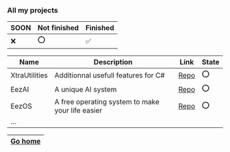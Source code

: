 ### All my projects

| SOON | Not finished | Finished |
|------|--------------|----------|
|❌    |⭕            |✅       |

| Name                      | Description                                      | Link                                                          | State |
|---------------------------|--------------------------------------------------|---------------------------------------------------------------|-------|
| XtraUtilities             | Additionnal usefull features for C#              | [Repo](https://github.com/LilTim0/XtraUtilities)              | ⭕    |
| EezAI                     | A unique AI system                               | [Repo](https://github.com/LilTim0/EezAI)              | ⭕    |
| EezOS                     | A free operating system to make your life easier | [Repo](https://github.com/LilTim0/EezOS)              | ⭕    |
| ...                       |                                                  |                                                               |       |       

| [Go home](https://github.com/LilTim0/LilTim0/blob/main/README.md) |
|-------------------------------------------------------------------|

